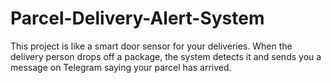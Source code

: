 # Parcel-Delivery-Alert-System

This project is like a smart door sensor for your deliveries.
When the delivery person drops off a package, the system detects it and sends you a message on Telegram saying your parcel has arrived.
